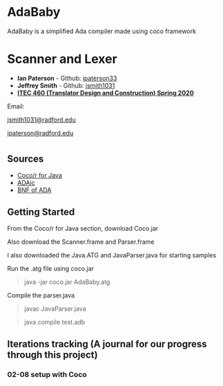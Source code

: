 # AdaBaby
AdaBaby is a simplified Ada compiler made using coco framework

# Scanner and Lexer

* **Ian Paterson** - Github: [ipaterson33](https://github.com/ipaterson33)
* **Jeffrey Smith** - Github: [jsmith1031](https://github.com/jsmith1031)
* [**ITEC 460 (Translator Design and Construction) Spring 2020**](https://www.radford.edu/nokie/classes/460/)

Email: 

[jsmith1031@radford.edu](mailto::jsmith1031@radford.edu)

[ipaterson@radford.edu](mailto::ipaterson@radford.edu)

#

## Sources
* [Coco/r for Java](http://www.ssw.uni-linz.ac.at/coco/)
* [ADAic](https://www.adaic.org/resources/add_content/docs/95style/html/sec_1/toc.html)
* [BNF of ADA](http://cui.unige.ch/isi/bnf/Ada95/BNFindex.html)
## Getting Started

From the Coco/r for Java section, download Coco.jar

Also download the Scanner.frame and Parser.frame

I also downloaded the Java.ATG and JavaParser.java for starting samples

Run the .atg file using coco.jar
>java -jar coco.jar AdaBaby.atg

Compile the parser.java
>javac JavaParser.java



>java compile test.adb

## Iterations tracking (A journal for our progress through this project)

### 02-08 setup with Coco

